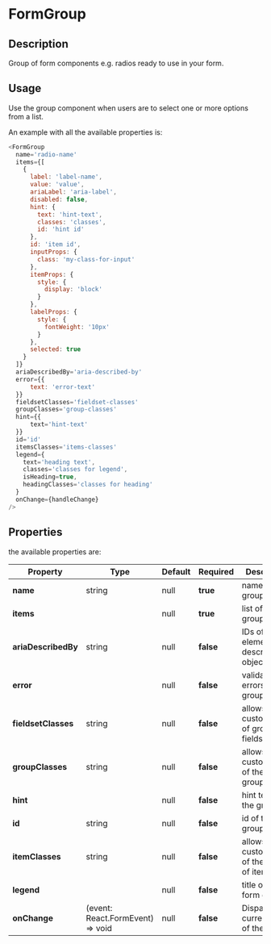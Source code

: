 # FormGroup

## Description

Group of form components e.g. radios ready to use in your form.

## Usage

Use the group component when users are to select one or more options from a list.

An example with all the available properties is:

```js
<FormGroup
  name='radio-name'
  items={[
    {
      label: 'label-name',
      value: 'value',
      ariaLabel: 'aria-label',
      disabled: false,
      hint: {
        text: 'hint-text',
        classes: 'classes',
        id: 'hint id'
      },
      id: 'item id',
      inputProps: {
        class: 'my-class-for-input'
      },
      itemProps: {
        style: {
          display: 'block'
        }
      },
      labelProps: {
        style: {
          fontWeight: '10px'
        }
      },
      selected: true
    }
  ]}
  ariaDescribedBy='aria-described-by'
  error={{
      text: 'error-text'
  }}
  fieldsetClasses='fieldset-classes'
  groupClasses='group-classes'
  hint={{
      text='hint-text'
  }}
  id='id'
  itemsClasses='items-classes'
  legend={
    text='heading text',
    classes='classes for legend',
    isHeading=true,
    headingClasses='classes for heading'
  }
  onChange={handleChange}
/>
```

## Properties

the available properties are:

| Property             | Type                                               | Default | Required  | Description                                                           |
| -------------------- | -------------------------------------------------- | ------- | --------- | --------------------------------------------------------------------- |
| **name**             | string                                             | null    | **true**  | name of the group                                                     |
| **items**            | <T>                                                | null    | **true**  | list of items in group                                                |
| **ariaDescribedBy**  | string                                             | null    | **false** | IDs of the elements that describe the object                          |
| **error**            | <ErrorProps>                                       | null    | **false** | validation errors in the group                                        |
| **fieldsetClasses**  | string                                             | null    | **false** | allows for customisation of group's fieldset                          |
| **groupClasses**     | string                                             | null    | **false** | allows for customisation of the entire group                          |
| **hint**             | <HintProps>                                        | null    | **false** | hint text for the group                                               |
| **id**               | string                                             | null    | **false** | id of the group                                                       |
| **itemClasses**      | string                                             | null    | **false** | allows for customisation of the group of items                        |
| **legend**           | <LegendProps>                                      | null    | **false** | title of the form group                                               |
| **onChange**         | (event: React.FormEvent<HTMLInputElement>) => void | null    | **false** | Dispatch the current value of the input                               |